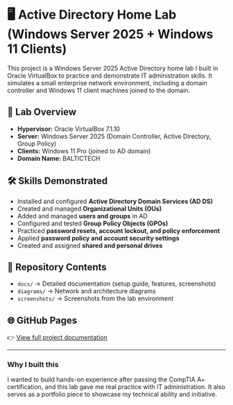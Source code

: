 # 🖥️ Active Directory Home Lab (Windows Server 2025 + Windows 11 Clients)

This project is a Windows Server 2025 Active Directory home lab I built in Oracle VirtualBox to practice and demonstrate IT administration skills. It simulates a small enterprise network environment, including a domain controller and Windows 11 client machines joined to the domain.

## 🧪 Lab Overview
- **Hypervisor:** Oracle VirtualBox 7.1.10
- **Server:** Windows Server 2025 (Domain Controller, Active Directory, Group Policy)  
- **Clients:** Windows 11 Pro (joined to AD domain) 
- **Domain Name:** BALTICTECH

## 🛠️ Skills Demonstrated
- Installed and configured **Active Directory Domain Services (AD DS)**
- Created and managed **Organizational Units (OUs)**
- Added and managed **users and groups** in AD
- Configured and tested **Group Policy Objects (GPOs)**
- Practiced **password resets, account lockout, and policy enforcement**
- Applied **password policy and account security settings**
- Created and assigned **shared and personal drives**

## 📂 Repository Contents
- `docs/` → Detailed documentation (setup guide, features, screenshots)
- `diagrams/` → Network and architecture diagrams
- `screenshots/` → Screenshots from the lab environment

## 🌐 GitHub Pages
👉 [View full project documentation](https://yourusername.github.io/active-directory-homelab/)

---

### Why I built this
I wanted to build hands-on experience after passing the CompTIA A+ certification, and this lab gave me real practice with IT administration. It also serves as a portfolio piece to showcase my technical ability and initiative.
